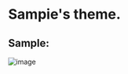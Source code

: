 # Sampie's theme.

## Sample:
![image](https://github.com/Sampie159/sampie-theme/assets/38163547/b243a707-cd1f-4562-89e0-fd4cb35bfa7f)
